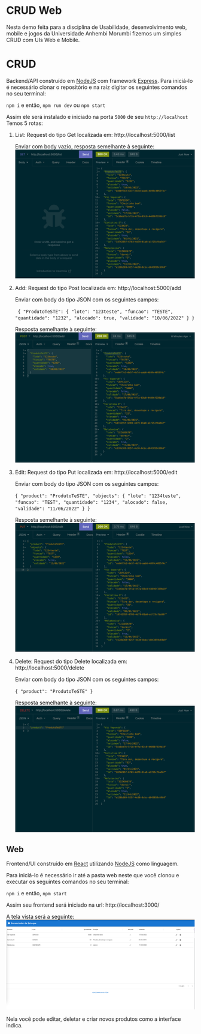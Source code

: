 # CRUD Web

Nesta demo feita para a disciplina de Usabilidade, desenvolvimento web, mobile e jogos da Universidade Anhembi Morumbi fizemos um simples CRUD com UIs Web e Mobile.

# CRUD

Backend/API construído em [NodeJS](https://nodejs.org/en/) com framework [Express](https://expressjs.com/pt-br/).
Para iniciá-lo é necessário clonar o repositório e na raiz digitar os seguintes comandos no seu terminal:

`npm i` e então,
`npm run dev` ou `npm start`

Assim ele será instalado e iniciado na porta `5000` de seu `http://localhost`
Temos 5 rotas:

1.  List:
    Request do tipo Get localizada em: http://localhost:5000/list

    Enviar com body vazio, resposta semelhante à seguinte:
    ![alt text](./README-images/get.png)

2.  Add:
    Request do tipo Post localizada em: http://localhost:5000/add

    Enviar com body do tipo JSON com os seguintes campos:

    ` { "ProdutoTeSTE": { "lote": "123teste", "funcao": "TESTE", "quantidade": "1232", "alocado": true, "validade": "10/06/2022" } }`

    Resposta semelhante à seguinte:
    ![alt text](./README-images/add.png)

3.  Edit:
    Request do tipo Put localizada em: http://localhost:5000/edit

    Enviar com body do tipo JSON com os seguintes campos:

    `{ "product": "ProdutoTeSTE", "objects": { "lote": "1234teste", "funcao": "TEST", "quantidade": "1234", "alocado": false, "validade": "11/06/2022" } }`

    Resposta semelhante à seguinte:
    ![alt text](./README-images/put.png)

4.  Delete:
    Request do tipo Delete localizada em: http://localhost:5000/delete

    Enviar com body do tipo JSON com os seguintes campos:

    `{ "product": "ProdutoTeSTE" }`

    Resposta semelhante à seguinte:
    ![alt text](./README-images/delete.png)

## Web

Frontend/UI construído em [React](https://pt-br.reactjs.org/) utilizando [NodeJS](https://nodejs.org/en/) como linguagem.

Para iniciá-lo é necessário ir até a pasta web neste que você clonou e executar os seguintes comandos no seu terminal:

`npm i` e então,
`npm start`

Assim seu frontend será iniciado na url: http://localhost:3000/

A tela vista será a seguinte:
![alt text](./README-images/web.png)

Nela você pode editar, deletar e criar novos produtos como a interface indica.
